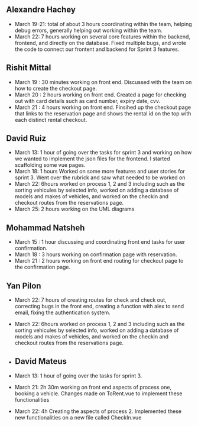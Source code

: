 ## Alexandre Hachey
- March 19-21: total of about 3 hours coordinating within the team, helping debug errors, generally helping out working within the team.
- March 22: 7 hours working on several core features within the backend, frontend, and directly on the database. Fixed multiple bugs, and wrote the code to connect our frontent and backend for Sprint 3 features.

## Rishit Mittal
- March 19 : 30 minutes working on front end. Discussed with the team on how to create the checkout page.
- March 20 : 2 hours working on front end. Created a page for checking out with card details such as card number, expiry date, cvv.
- March 21 : 4 hours working on front end. Finsihed up the checkout page that links to the reservation page and shows the rental id on the top with each distinct rental checkout.

## David Ruiz
- March 13: 1 hour of going over the tasks for sprint 3 and working on how we wanted to implement the json files for the frontend. I started scaffolding some vue pages.
- March 18: 1 hours Worked on some more features and user stories for sprint 3. Went over the rubrick and saw what needed to be worked on
- March 22: 6hours worked on process 1, 2 and 3 including such as the sorting vehicules by selected info, worked on adding a database of models and makes of vehicles, and worked on the checkin and checkout routes from the reservations page.
- March 25: 2 hours working on the UML diagrams

## Mohammad Natsheh
- March 15 : 1 hour discussing and coordinating front end tasks for user confirmation.
- March 18 : 3 hours working on confirmation page with reservation.
- March 21 : 2 hours working on front end routing for checkout page to the confirmation page.

## Yan Pilon
- March 22: 7 hours of creating routes for check and check out, correcting bugs in the front end, creating a function with alex to send email, fixing the authentication system.
- March 22: 6hours worked on process 1, 2 and 3 including such as the sorting vehicules by selected info, worked on adding a database of models and makes of vehicles, and worked on the checkin and checkout routes from the reservations page.

- ## David Mateus
- March 13: 1 hour of going over the tasks for sprint 3.
- March 21: 2h 30m working on front end aspects of process one, booking a vehicle. Changes made on ToRent.vue to implement these functionalities
- March 22: 4h Creating the aspects of process 2. Implemented these new functionalities on a new file called CheckIn.vue

